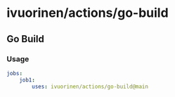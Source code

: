 # ivuorinen/actions/go-build

## Go Build

### Usage

```yaml
jobs:
    job1:
        uses: ivuorinen/actions/go-build@main
```
